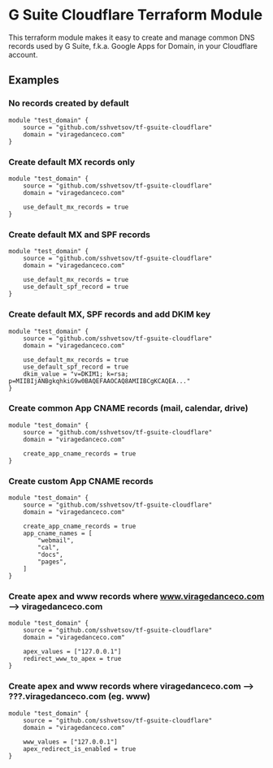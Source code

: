 # G Suite Cloudflare Terraform Module

This terraform module makes it easy to create and manage common DNS records used by G Suite, f.k.a. Google Apps for Domain, in your Cloudflare account.

## Examples

### No records created by default
```
module "test_domain" {
    source = "github.com/sshvetsov/tf-gsuite-cloudflare"
    domain = "viragedanceco.com"
}
```

### Create default MX records only
```
module "test_domain" {
    source = "github.com/sshvetsov/tf-gsuite-cloudflare"
    domain = "viragedanceco.com"

    use_default_mx_records = true
}
```

### Create default MX and SPF records
```
module "test_domain" {
    source = "github.com/sshvetsov/tf-gsuite-cloudflare"
    domain = "viragedanceco.com"

    use_default_mx_records = true
    use_default_spf_record = true
}
```

### Create default MX, SPF records and add DKIM key
```
module "test_domain" {
    source = "github.com/sshvetsov/tf-gsuite-cloudflare"
    domain = "viragedanceco.com"

    use_default_mx_records = true
    use_default_spf_record = true
    dkim_value = "v=DKIM1; k=rsa; p=MIIBIjANBgkqhkiG9w0BAQEFAAOCAQ8AMIIBCgKCAQEA..."
}
```

### Create common App CNAME records (mail, calendar, drive)
```
module "test_domain" {
    source = "github.com/sshvetsov/tf-gsuite-cloudflare"
    domain = "viragedanceco.com"

    create_app_cname_records = true
}
```

### Create custom App CNAME records
```
module "test_domain" {
    source = "github.com/sshvetsov/tf-gsuite-cloudflare"
    domain = "viragedanceco.com"

    create_app_cname_records = true
    app_cname_names = [
        "webmail",
        "cal",
        "docs",
        "pages",
    ]
}
```

### Create apex and www records where www.viragedanceco.com --> viragedanceco.com
```
module "test_domain" {
    source = "github.com/sshvetsov/tf-gsuite-cloudflare"
    domain = "viragedanceco.com"

    apex_values = ["127.0.0.1"]
    redirect_www_to_apex = true
}
```

### Create apex and www records where viragedanceco.com --> ???.viragedanceco.com (eg. www)
```
module "test_domain" {
    source = "github.com/sshvetsov/tf-gsuite-cloudflare"
    domain = "viragedanceco.com"

    www_values = ["127.0.0.1"]
    apex_redirect_is_enabled = true
}
```